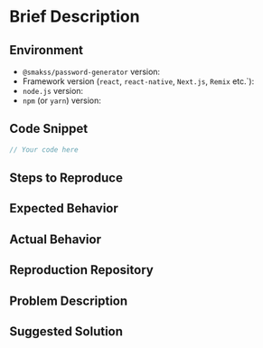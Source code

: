 <!--
Thank you for contributing by opening an issue! Please take a moment to review our Code of Conduct (found in the CODE_OF_CONDUCT.md file) to keep the community approachable and respectful.

For bug reports, please fill out the information below to help us understand the issue and address it in a timely manner. We value your feedback and contributions.
-->

# Brief Description
<!-- A brief description of the issue.-->

## Environment

- `@smakss/password-generator` version:
- Framework version (`react`, `react-native`, `Next.js`, `Remix` etc.`):
- `node.js` version:
- `npm` (or `yarn`) version:

## Code Snippet
<!-- Please provide any relevant code snippets or examples here -->

```javascript
// Your code here
```

## Steps to Reproduce
<!-- What steps did we need to take to encounter the problem? -->

## Expected Behavior
<!-- What you expected to happen -->

## Actual Behavior
<!-- What actually happened. Include the full error message/screenshots/anything that might help understanding the issue -->

## Reproduction Repository
<!--
If possible, please provide a repository link where the issue can be reproduced. A minimal test case would be greatly appreciated and can significantly speed up the resolution process.
-->

## Problem Description
<!-- A clear and concise description of what the problem is. Include any additional context that might help us understand the issue. -->

## Suggested Solution
<!-- If you have any suggestion on how to fix the issue please provide it here. If not, just leave this section blank. -->
